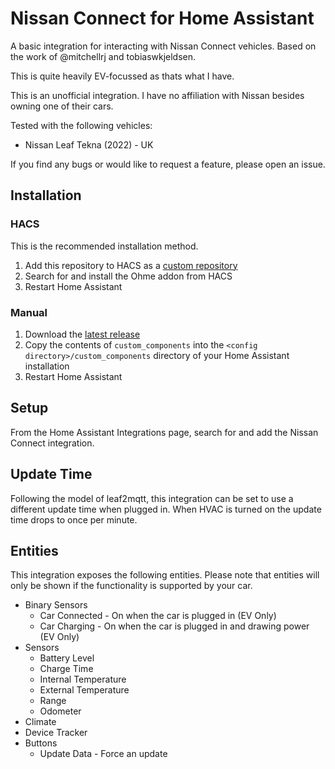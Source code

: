 # Nissan Connect for Home Assistant

A basic integration for interacting with Nissan Connect vehicles. Based on the work of @mitchellrj and tobiaswkjeldsen.

This is quite heavily EV-focussed as thats what I have.

This is an unofficial integration. I have no affiliation with Nissan besides owning one of their cars.

Tested with the following vehicles:
* Nissan Leaf Tekna (2022) - UK

If you find any bugs or would like to request a feature, please open an issue.


## Installation

### HACS
This is the recommended installation method.
1. Add this repository to HACS as a [custom repository](https://hacs.xyz/docs/faq/custom_repositories)
2. Search for and install the Ohme addon from HACS
3. Restart Home Assistant

### Manual
1. Download the [latest release](https://github.com/dan-r/HomeAssistant-NissanConnect/releases)
2. Copy the contents of `custom_components` into the `<config directory>/custom_components` directory of your Home Assistant installation
3. Restart Home Assistant


## Setup
From the Home Assistant Integrations page, search for and add the Nissan Connect integration.

## Update Time
Following the model of leaf2mqtt, this integration can be set to use a different update time when plugged in. When HVAC is turned on the update time drops to once per minute.

## Entities
This integration exposes the following entities. Please note that entities will only be shown if the functionality is supported by your car.

* Binary Sensors
    * Car Connected - On when the car is plugged in (EV Only)
    * Car Charging - On when the car is plugged in and drawing power (EV Only)
* Sensors
    * Battery Level
    * Charge Time
    * Internal Temperature
    * External Temperature
    * Range
    * Odometer
* Climate
* Device Tracker
* Buttons
    * Update Data - Force an update